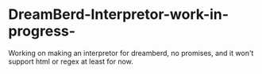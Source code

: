 # DreamBerd-Interpretor-work-in-progress-
Working on making an interpretor for dreamberd, no promises, and it won't support html or regex at least for now.
